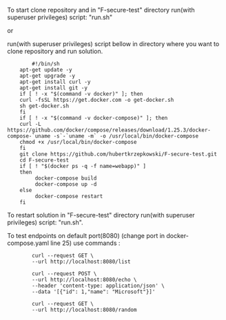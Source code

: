 To start 
   clone repository and in "F-secure-test" directory  run(with superuser privileges) script: "run.sh" 
   
   or
    
   run(with superuser privileges) script bellow in directory where you want to clone repository and run solution.
	   
	        #!/bin/sh
		apt-get update -y
		apt-get upgrade -y 
		apt-get install curl -y
		apt-get install git -y
		if [ ! -x "$(command -v docker)" ]; then
		curl -fsSL https://get.docker.com -o get-docker.sh
		sh get-docker.sh
		fi
		if [ ! -x "$(command -v docker-compose)" ]; then
		curl -L https://github.com/docker/compose/releases/download/1.25.3/docker-compose-`uname -s`-`uname -m` -o /usr/local/bin/docker-compose
		chmod +x /usr/local/bin/docker-compose
		fi
		git clone https://github.com/hubertkrzepkowski/F-secure-test.git
		cd F-secure-test
		if [ ! "$(docker ps -q -f name=webapp)" ]
		then
			 docker-compose build
			 docker-compose up -d
		else
			 docker-compose restart  
		fi 

To restart solution in "F-secure-test" directory run(with superuser privileges) script: "run.sh".       

To test endpoints on default port(8080) (change port in docker-compose.yaml line 25)
        use commands :
        
            curl --request GET \
            --url http://localhost:8080/list 
            
            curl --request POST \
            --url http://localhost:8080/echo \
            --header 'content-type: application/json' \
            --data '[{"id": 1,"name": "Microsoft"}]'
           
            curl --request GET \
            --url http://localhost:8080/random 
     
